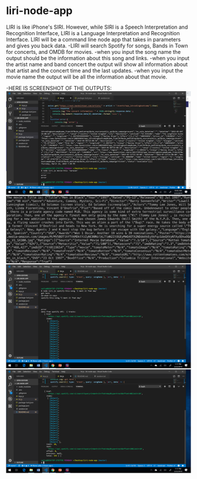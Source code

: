 # liri-node-app
LIRI is like iPhone's SIRI. However, while SIRI is a Speech Interpretation and Recognition Interface, LIRI is a Language Interpretation and Recognition Interface. LIRI will be a command line node app that takes in parameters and gives you back data.
-LIRI will search Spotify for songs, Bands in Town for concerts, and OMDB for movies.
-when you input the song name the output should be the information about this song and links.
-when you input the artist name and band concert the output will show all information about that artist and the concert time and the last updates.
-when you input the movie name the output will be all the information about that movie.

-HERE IS SCREENSHOT OF THE OUTPUTS:
![artist](/images/artist.png)
![movie](/images/movie.png)
![song1](/images/song1.png)
![song2](/images/song2.png)
